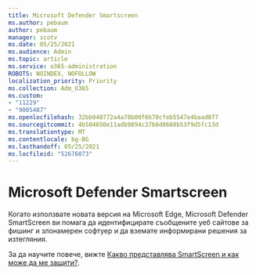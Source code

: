 ```yaml
---
title: Microsoft Defender Smartscreen
ms.author: pebaum
author: pebaum
manager: scotv
ms.date: 05/25/2021
ms.audience: Admin
ms.topic: article
ms.service: o365-administration
ROBOTS: NOINDEX, NOFOLLOW
localization_priority: Priority
ms.collection: Adm_O365
ms.custom:
- "11229"
- "9005487"
ms.openlocfilehash: 32bb940772a4a78b00f6b70cfeb5547e4baad077
ms.sourcegitcommit: 4b504650e11adb9894c37b6d8608b53f9d5fc13d
ms.translationtype: MT
ms.contentlocale: bg-BG
ms.lasthandoff: 05/25/2021
ms.locfileid: "52676073"
---
```

# <a name="microsoft-defender-smartscreen"></a>Microsoft Defender Smartscreen

Когато използвате новата версия на Microsoft Edge, Microsoft Defender SmartScreen ви помага да идентифицирате съобщените уеб сайтове за фишинг и злонамерен софтуер и да вземате информирани решения за изтегляния.

За да научите повече, вижте [Какво представлява SmartScreen и как може да ме защити?](https://support.microsoft.com/microsoft-edge/what-is-smartscreen-and-how-can-it-help-protect-me-1c9a874a-6826-be5e-45b1-67fa445a74c8).

